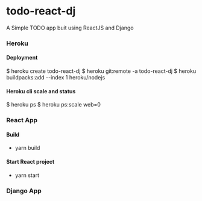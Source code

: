 # todo-react-dj
A Simple TODO app buit using ReactJS and Django

### Heroku 

#### Deployment 
$ heroku create todo-react-dj
$ heroku git:remote -a todo-react-dj
$ heroku buildpacks:add --index 1 heroku/nodejs

#### Heroku cli scale and status 
$ heroku ps 
$ heroku ps:scale web=0

### React App

#### Build 

- yarn build

#### Start React project 

- yarn start 

### Django App


